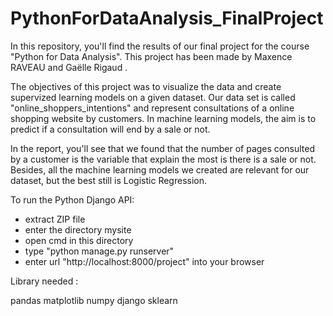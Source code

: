 # PythonForDataAnalysis_FinalProject
In this repository, you'll find the results of our final project for the course "Python for Data Analysis". This project has been made by Maxence RAVEAU and Gaëlle Rigaud .

The objectives of this project was to visualize the data and create supervized learning models on a given dataset. Our data set is called "online_shoppers_intentions" and represent consultations of a online shopping website by customers. In machine learning models, the aim is to predict if a consultation will end by a sale or not. 

In the report, you'll see that we found that the number of pages consulted by a customer is the variable that explain the most is there is a sale or not. Besides, all the machine learning models we created are relevant for our dataset, but the best still is Logistic Regression. 

To run the Python Django API: 
- extract ZIP file
- enter the directory mysite
- open cmd in  this directory
- type "python manage.py runserver"
- enter url "http://localhost:8000/project" into your browser

Library needed :

pandas
matplotlib
numpy
django
sklearn
